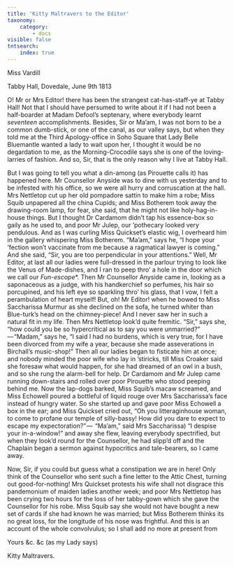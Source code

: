 ```yaml
---
title: 'Kitty Maltravers to the Editor'
taxonomy:
    category:
        - docs
visible: false
tntsearch:
    index: true
---
```


<div class="author">Miss Vardill</div>

Tabby Hall, Dovedale, June 9th 1813

O! Mr or Mrs Editor! there has been the strangest cat-has-staff-ye at Tabby Hall! Not that I should have persumed to write about it if I had not been a half-boarder at Madam Defool’s septenary, where everybody learnt *seventeen* accomplishments. Besides, Sir or Ma’am, I was not born to be a common dumb-stick, or one of the canal, as our valley says, but when they told me at the Third Apology-office in Soho Square that Lady Belle Bluemantle wanted a lady to wait upon her, I thought it would be no degardation to me, as the Morning-Crocodile says she is one of the loving-larries of fashion. And so, Sir, that is the only reason why I live at Tabby Hall.

But I was going to tell you what a din-among (as Pirouette calls it) has happened here. Mr Counsellor Anyside was to dine with us yesterday and to be infested with his office, so we were all hurry and corruscation at the hall. Mrs Nettletop cut up her old pompadore sattin to make him a robe; Miss Squib unpapered all the china Cupids; and Miss Botherem took away the drawing-room lamp, for fear, she said, that he might not like holy-hag-in-house things. But I thought Dr Cardamom didn’t tap his essence-box so gaily as he used to, and poor Mr Julep, our ’pothecary looked very pendulous. And as I was curling Miss Quickset’s elastic wig, I overheard him in the gallery whispering Miss Botherem. “Ma’am,” says he, “I hope your ’fection won’t vaccinate from me because a ragmatical lawyer is coming.” And she said, “Sir, you are too perpendicular in your attentions.” Well, Mr Editor, at last all our ladies were full-dressed in the parlour trying to look like the Venus of Made-dishes, and I ran to peep thro’ a hole in the door which we call our *Fun-escope**. Then Mr Counsellor Anyside came in, looking as a saponaceous as a judge, with his handkerchief so perfumes, his hair so porcupined, and his left eye so sparkling thro’ his glass, that I vow, I felt a perambulation of heart myself! But, oh! Mr Editor! when he bowed to Miss Saccharissa Murmur as she declined on the sofa, he turned whiter than Blue-turk’s head on the chimney-piece! And I never saw her in such a natural fit in my life. Then Mrs Nettletop look’d quite fremitic. “Sir,” says she, “how could you be so hypercritical as to say you were unmarried?” — “Madam,” says he, “I said I had no burdens, which is very true, for I have been divorced from my wife a year, because she made asseverations in Birchall’s music-shop!” Then all our ladies began to fisticate him at once; and nobody minded the poor wife who lay in ’stiricks, till Miss Croaker said she foresaw what would happen, for she had dreamed of an owl in a bush, and so she rung the alarm-bell for help. Dr Cardamom and Mr Julep came running down-stairs and rolled over poor Pirouette who stood peeping behind me. Now the lap-dogs barked, Miss Squib’s macaw screamed, and Miss Echowell poured a bottleful of liquid rouge over Mrs Saccharissa’s face instead of hungry water. So she started up and gave poor Miss Echowell a box in the ear; and Miss Quickset cried out, “Oh you litteraginhouse woman, to come to profane our temple of silly-bassy! How did you dare to expect to escape my expectoration?” —  “Ma’am,” said Mrs Saccharissa) “I despise your in-a-window!” and away she flew, leaving everybody spectrified, but when they look’d round for the Counsellor, he had slipp’d off and the Chaplain began a sermon against hypocritics and tale-bearers, so I came away.  

Now, Sir, if you could but guess what a constipation we are in here! Only think of the Counsellor who sent such a fine letter to the Attic Chest, turning out good-for-nothing! Mrs Quickset protests his wife shall not disgrace this pandemonium of maiden ladies another week; and poor Mrs Nettletop has been crying two hours for the loss of her tabby-gown which she gave the Counsellor for his robe. Miss Squib say she would not have bought a new set of cards if she had known he was married; but Miss Botherem thinks its no great loss, for the longitude of his nose was frightful. And this is an account of the whole convolvulus; so I shall add no more at present from  
 
Yours &c. &c (as my Lady says)

Kitty Maltravers.